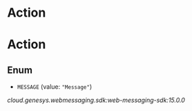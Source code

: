 # Action


# Action

## Enum


* `MESSAGE` (value: `"Message"`)




_cloud.genesys.webmessaging.sdk:web-messaging-sdk:15.0.0_

